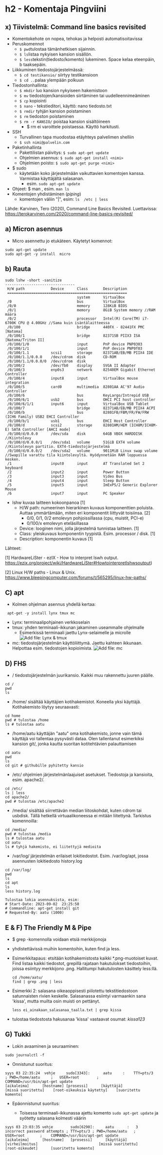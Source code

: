 # h2 - Komentaja Pingviini

## x) Tiivistelmä: Command line basics revisited
 - Komentokehote on nopea, tehokas ja helposti automatisoitavissa
 - Peruskomennot
 	- ```$ pwd```tulostaa tämänhetkisen sijainnin.
 	- ```$ ls```listaa nykyisen kansion sisällön.
 	- ```$ less```tekstin(tiedosto/komento) lukeminen. Space kelaa eteenpäin, b taaksepäin.
 - Liikkuminen tiedostojärjestelmässä:
 	- ```$ cd testikansio/``` siirtyy testikansioon
 	- ```$ cd ..```palaa ylempään polkuun
 - Tiedostonhallinta:
 	- ```$ mkdir```  luo kansion nykyiseen hakemistoon
 	- ```$ mv``` tiedostojen/kansioiden siirtäminen tai uudelleennimeäminen
 	- ```$ cp``` kopiointi
 	- ```$ nano``` - tekstieditori, käyttö: nano tiedosto.txt
 	- ```$ rmdir``` tyhjän kansion poistaminen
 	- ```$ rm``` tiedoston poistaminen
   - ```$ rm -r KANSIO/``` poistaa kansion sisältöineen
      - $ rm ei varoittele poistaessa. Käyttö harkitusti.
 - SSH
 	- Turvallinen tapa muodostaa etäyhteys palvelimen shelliin
 	- ```$ ssh nimi@palvelin.com```
 - Paketinhallinta
 	- Pakettilistan päivitys: ```$ sudo apt-get update```
 	- Ohjelmien asennus: ```$ sudo apt-get install <nimi>```
 	- Ohjelmien poisto: ```$ sudo apt-get purge <nimi>```
 - $ sudo
 	- käytetään koko järjestelmään vaikuttavien komentojen kanssa. Varmistaa käyttäjältä salasanan.
 		- esim. ```sudo apt-get update```
 - Ohjeet: $ man <komento>, esim. ```man ls```
 - Komentojen yhdistäminen (_piping_)
 	- komentojen väliin "|", esim: ```ls  /etc | less```

 Lähde: Karvinen, Tero (2020), Command Line Basics Revisited. Luettavissa: https://terokarvinen.com/2020/command-line-basics-revisited/
 		
## a) Micron asennus
 - Micro asennettu jo etukäteen. Käytetyt komennot:
```
sudo apt-get update
sudo apt-get -y install  micro
```

## b) Rauta
```
sudo lshw -short -sanitize
--------------------------------
 H/W path            Device      Class       Description
 =======================================================
                                 system      VirtualBox
 /0                              bus         VirtualBox
 /0/0                            memory      128KiB BIOS
 /0/1                            memory      8GiB System memory //RAM määrä
 /0/2                            processor   Intel(R) Core(TM) i7-6700K CPU @ 4.00GHz //Sama kuin isäntälaitteessa
 /0/100                          bridge      440FX - 82441FX PMC [Natoma]
 /0/100/1                        bridge      82371SB PIIX3 ISA [Natoma/Triton II]
 /0/100/1/0                      input       PnP device PNP0303
 /0/100/1/1                      input       PnP device PNP0f03
 /0/100/1.1          scsi1       storage     82371AB/EB/MB PIIX4 IDE
 /0/100/1.1/0.0.0    /dev/cdrom  disk        CD-ROM
 /0/100/1.1/0.0.0/0  /dev/cdrom  disk        
 /0/100/2            /dev/fb0    display     SVGA II Adapter
 /0/100/3            enp0s3      network     82540EM Gigabit Ethernet Controller
 /0/100/4            input8      input       VirtualBox mouse integration
 /0/100/5            card0       multimedia  82801AA AC'97 Audio Controller
 /0/100/6                        bus         KeyLargo/Intrepid USB
 /0/100/6/1          usb2        bus         OHCI PCI host controller
 /0/100/6/1/1        input6      input       VirtualBox USB Tablet
 /0/100/7                        bridge      82371AB/EB/MB PIIX4 ACPI
 /0/100/b                        bus         82801FB/FBM/FR/FW/FRW (ICH6 Family) USB2 EHCI Controller
 /0/100/b/1          usb1        bus         EHCI Host Controller
 /0/100/d            scsi2       storage     82801HM/HEM (ICH8M/ICH8M-E) SATA Controller [AHCI mode]
 /0/100/d/0.0.0      /dev/sda    disk        64GB VBOX HARDDISK //Kiintolevy
 /0/100/d/0.0.0/1    /dev/sda1   volume      51GiB EXT4 volume //Kiintolevyn partitio. EXT4-tiedostojärjestelmä
 /0/100/d/0.0.0/2    /dev/sda2   volume      9011MiB Linux swap volume //Swapille varattu tila kiintolevyltä. Hyödynnetään RAM loppuessa kesken.
 /1                  input0      input       AT Translated Set 2 keyboard
 /2                  input2      input       Power Button
 /3                  input3      input       Video Bus
 /4                  input4      input       Sleep Button
 /5                  input5      input       ImExPS/2 Generic Explorer Mouse
 /6                  input7      input       PC Speaker
```
- lshw kuvaa laitteen kokoonpanoa [1]
  - H/W path: numeerinen hierarkinen kuvaus komponenttien poluista. Auttaa ymmärtämään, miten eri komponentit liittyvät toisiinsa. [2]
     - 0/0, 0/1, 0/2 emolevyn pohjoissillassa (cpu, muistit, PCI-e)
     - 0/100/x  emolevyn eteläsillassa
  - Device: looginen nimi, jolla järjestelmä tunnistaa laitteen. [1]
  - Class: yleiskuvaus komponentin tyypistä. Esim. processor / disk. [1]
  - Description: komponentin kuvaus [1]

 

Lähteet:
 
 [1] HardwareLiSter - ezIX - How to interpret lswh output. 
 https://ezix.org/project/wiki/HardwareLiSter#Howtointerpretlshwsoutput) 
 
 [2] Linux H/W paths - Linux & Unix. https://www.bleepingcomputer.com/forums/t/565295/linux-hw-paths/
 
## C) apt
 - Kolmen ohjelman asennus yhdellä kertaa:
 ```
  apt-get -y install lynx tmux mc
 ```
 - Lynx: terminaalipohjainen verkkoselain
 - tmux: yhden terminaali-ikkunan jakaminen useammalle ohjelmalle
    - Esimerkissä terminaali jaettu Lynx-selaimelle ja microlle
     ![Add file: Lynx & tmux](img/lynx_tmux.png)
 - mc: tiedostojärjestelmän käyttöliittymä. Jaettu kahteen ikkunaan. Helpottaa esim. tiedostojen kopioimista.
   ![Add file: mc](img/mc_screenshot.png)
## D) FHS
 - / tiedostojärjestelmän juurikansio. Kaikki muu rakennettu juuren päälle.
```
cd /
pwd
ls
```
 - /home/ sisältää käyttäjien kotihakemistot. Koneella yksi käyttäjä. Kotihakemisto löytyy seuraavasti:
```
cd home
pwd # tulostaa /home
ls # tulostaa aatu
``` 
 - /home/aatu käyttäjän "aatu" oma kotihakemisto, jonne vain tämä käyttäjä voi tallentaa pysyvästi dataa. Olen tallentanut esimerkiksi kansion git/, jonka kautta suoritan kotitehtävien palauttamisen
```
cd aatu
pwd
ls
cd git # githubille pyhitetty kansio
```
 - /etc/ ohjelmien järjestelmänlaajuiset asetukset. Tiedostoja ja kansioita, esim. apache2/.
```
cd /etc/
ls | less
cd apache2/
pwd # tulostaa /etc/apache2
```
 - /media/ sisältää siirrettävän median liitoskohdat, kuten cdrom tai usbdisk. Tällä hetkellä virtuaalikoneessa ei mitään liitettynä. Tarkistus komennoilla:
```
cd /media/
pwd # tulostaa /media
ls # tulostaa aatu
cd aatu
ls # tyhjä hakemisto, ei liitettyjä medioita
```
 - /var/log/ järjestelmän erilaiset lokitiedostot. Esim. /var/log/apt, jossa asennusten lokitiedosto history.log
```
cd /var/log/
pwd
ls 
cd apt
ls
less history.log

Tulostaa lokia asennuksista, esim:
# Start-Date: 2023-09-02  23:25:58
# Commandline: apt-get install git
# Requested-By: aatu (1000)
```  
## E & F) The Friendly M & Pipe
 - $ grep -komennolla voidaan etsiä merkkijonoja
 - yhdistettävissä muihin komentoihin, kuten find ja less.
 - Esimerkkitapaus: etsitään kotihakemistosta kaikki *.png-muotoiset kuvat. Find listaa kaikki tiedostot, grepillä rajataan hakutulokset tiedostoihin, joissa esiintyy merkkijono .png. Hallitumpi hakutulosten käsittely less:llä.
    ```
    cd /home/aatu/
    find | grep .png | less
    ``` 
 - Esimerkki 2: salasana oikeaoppisesti piilotettu tekstitiedostoon satunnaisten rivien keskelle. Salasanassa esiintyi varmaankin sana 'kissa', mutta muilta osin muisti on pettänyt.  
   ```
   less ei_ainakaan_salasanaa_taalla.txt | grep kissa
    ```
   
 - tulostaa tiedostosta hakusanaa 'kissa' vastaavat osumat: _kissa123_
  

## G) Tukki
 - Lokin avaaminen ja seuraaminen:
```
sudo journalctl -f
```
 - Onnistunut suoritus: 
```
syys 03 22:35:24  vehje     sudo[3343]:      aatu     :    TTY=pts/3    ; PWD=/home/aatu     ;   USER=root        ;          COMMAND=/usr/bin/apt-get update
[aikaleima]      [hostname] [prosessi]      [käyttäjä]                    [missä suoritettu]    [root-oikeuksia käytetty]    [suoritettu komento]
```

 - Epäonnistunut suoritus:

   - Toisessa terminaali-ikkunassa ajettu komento ```sudo apt-get update``` ja syötetty salasana kolmesti väärin
```
syys 03 23:03:35 vehje        sudo[6290]:     aatu      :   3 incorrect password attempts ; TTY=pts/3 ; PWD=/home/aatu   ;   USER=root       ;    COMMAND=/usr/bin/apt-get update
[aikaleima]      [hostname]   [prosessi]      [käyttäjä]    [virheilmoitus]                            [missä suoritettu]    [root-oikeudet]      [suoritettu komento]
```
